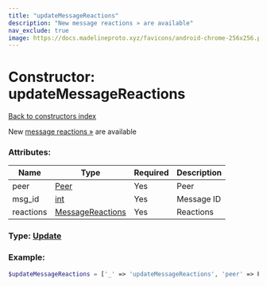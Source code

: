 ```yaml
---
title: "updateMessageReactions"
description: "New message reactions » are available"
nav_exclude: true
image: https://docs.madelineproto.xyz/favicons/android-chrome-256x256.png
---
```

# Constructor: updateMessageReactions  
[Back to constructors index](/API_docs/constructors/index.html)



New [message reactions »](https://core.telegram.org/api/reactions) are available

### Attributes:

| Name     |    Type       | Required | Description |
|----------|---------------|----------|-------------|
|peer|[Peer](/API_docs/types/Peer.html) | Yes|Peer|
|msg\_id|[int](/API_docs/types/int.html) | Yes|Message ID|
|reactions|[MessageReactions](/API_docs/types/MessageReactions.html) | Yes|Reactions|



### Type: [Update](/API_docs/types/Update.html)


### Example:

```php
$updateMessageReactions = ['_' => 'updateMessageReactions', 'peer' => Peer, 'msg_id' => int, 'reactions' => MessageReactions];
```  
